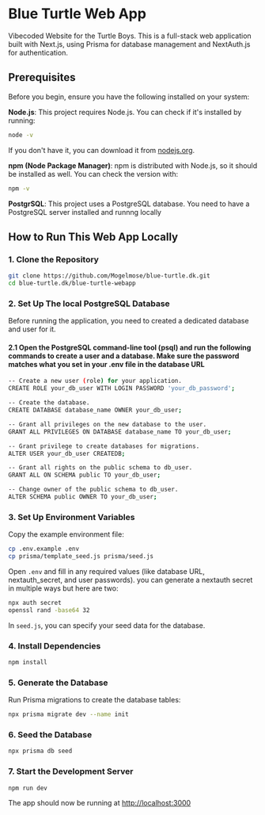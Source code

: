 # Blue Turtle Web App

Vibecoded Website for the Turtle Boys. This is a full-stack web application built with Next.js, using Prisma for database management and NextAuth.js for authentication.

## Prerequisites

Before you begin, ensure you have the following installed on your system:

**Node.js**: This project requires Node.js. You can check if it's installed by running:

```bash
node -v
```

If you don't have it, you can download it from [nodejs.org](https://nodejs.org/).

**npm (Node Package Manager)**: npm is distributed with Node.js, so it should be installed as
well. You can check the version with:

```bash
npm -v
```

**PostgrSQL**: This project uses a PostgreSQL database. You need to have a PostgreSQL server installed and runnng locally

## How to Run This Web App Locally

### 1. Clone the Repository

```bash
git clone https://github.com/Mogelmose/blue-turtle.dk.git
cd blue-turtle.dk/blue-turtle-webapp
```

### 2. Set Up The local PostgreSQL Database

Before running the application, you need to created a dedicated database and user for it.

#### 2.1 Open the PostgreSQL command-line tool (psql) and run the following commands to create a user and a database. Make sure the password matches what you set in your .env file in the database URL

```bash
-- Create a new user (role) for your application.
CREATE ROLE your_db_user WITH LOGIN PASSWORD 'your_db_password';

-- Create the database.
CREATE DATABASE database_name OWNER your_db_user;

-- Grant all privileges on the new database to the user.
GRANT ALL PRIVILEGES ON DATABASE database_name TO your_db_user;

-- Grant privilege to create databases for migrations.
ALTER USER your_db_user CREATEDB;

-- Grant all rights on the public schema to db_user.
GRANT ALL ON SCHEMA public TO your_db_user;

-- Change owner of the public schema to db_user.
ALTER SCHEMA public OWNER TO your_db_user;
```

### 3. Set Up Environment Variables

Copy the example environment file:  

```bash
cp .env.example .env
cp prisma/template_seed.js prisma/seed.js
```

Open `.env` and fill in any required values (like database URL, nextauth_secret, and user passwords).
you can generate a nextauth secret in multiple ways but here are two:

```bash
npx auth secret
openssl rand -base64 32
```

In `seed.js`, you can specify your seed data for the database.

### 4. Install Dependencies

```bash
npm install
```

### 5. Generate the Database

Run Prisma migrations to create the database tables:  

```bash
npx prisma migrate dev --name init
```

### 6. Seed the Database

```bash
npx prisma db seed
```

### 7. Start the Development Server

```bash
npm run dev
```

The app should now be running at <http://localhost:3000>
